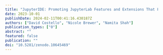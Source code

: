 ```yaml
---
title: "JupyterIDE: Promoting JupyterLab Features and Extensions That Facilitate Collaboration among Researchers and RSEs"
date: 2023-10-01
publishDate: 2024-02-11T00:41:16.430187Z
authors: ["David Costello", "Nicole Brewer", "Namita Shah"]
publication_types: ["0"]
abstract: ""
featured: false
publication: ""
doi: "10.5281/zenodo.10645469"
---
```


